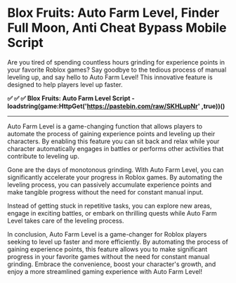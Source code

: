 # Blox Fruits: Auto Farm Level, Finder Full Moon, Anti Cheat Bypass Mobile Script

Are you tired of spending countless hours grinding for experience points in your favorite Roblox games? Say goodbye to the tedious process of manual leveling up, and say hello to Auto Farm Level! This innovative feature is designed to help players level up faster.

**✅ ✅ ✅ Blox Fruits: Auto Farm Level Script - loadstring(game:HttpGet('https://pastebin.com/raw/SKHLupNr' ,true))()**  

--------------------------------------------------------------------------------------

Auto Farm Level is a game-changing function that allows players to automate the process of gaining experience points and leveling up their characters. By enabling this feature you can sit back and relax while your character automatically engages in battles or performs other activities that contribute to leveling up.

Gone are the days of monotonous grinding. With Auto Farm Level, you can significantly accelerate your progress in Roblox games. By automating the leveling process, you can passively accumulate experience points and make tangible progress without the need for constant manual input.

Instead of getting stuck in repetitive tasks, you can explore new areas, engage in exciting battles, or embark on thrilling quests while Auto Farm Level takes care of the leveling process.

In conclusion, Auto Farm Level is a game-changer for Roblox players seeking to level up faster and more efficiently. By automating the process of gaining experience points, this feature allows you to make significant progress in your favorite games without the need for constant manual grinding. Embrace the convenience, boost your character's growth, and enjoy a more streamlined gaming experience with Auto Farm Level!
